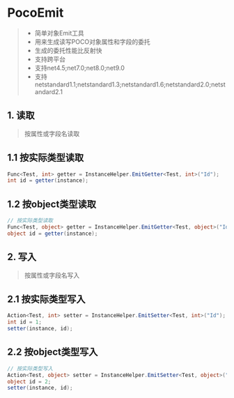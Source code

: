 # PocoEmit
>* 简单对象Emit工具
>* 用来生成读写POCO对象属性和字段的委托
>* 生成的委托性能比反射快
>* 支持跨平台
>* 支持net4.5;net7.0;net8.0;net9.0
>* 支持netstandard1.1;netstandard1.3;netstandard1.6;netstandard2.0;netstandard2.1


## 1. 读取
>按属性或字段名读取

## 1.1 按实际类型读取
```csharp
Func<Test, int> getter = InstanceHelper.EmitGetter<Test, int>("Id");
int id = getter(instance);
```
## 1.2 按object类型读取
```csharp
// 按实际类型读取
Func<Test, object> getter = InstanceHelper.EmitGetter<Test, object>("Id");
object id = getter(instance);
```

## 2. 写入
> 按属性或字段名写入

## 2.1 按实际类型写入
```csharp
Action<Test, int> setter = InstanceHelper.EmitSetter<Test, int>("Id");
int id = 1;
setter(instance, id);
```
## 2.2 按object类型写入
```csharp
// 按实际类型写入
Action<Test, object> setter = InstanceHelper.EmitSetter<Test, object>("Id");
object id = 2;
setter(instance, id);
```
